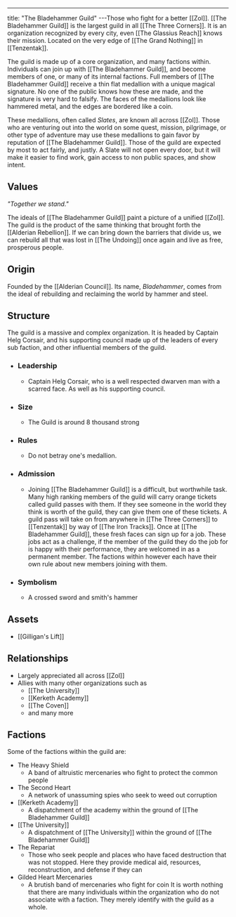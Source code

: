 ---
title: "The Bladehammer Guild"
---Those who fight for a better [[Zol]]. [[The Bladehammer Guild]] is the largest guild in all [[The Three Corners]]. It is an organization recognized by every city, even [[The Glassius Reach]] knows their mission. Located on the very edge of [[The Grand Nothing]] in [[Tenzentak]]. 

The guild is made up of a core organization, and many factions within. Individuals can join up with [[The Bladehammer Guild]], and become members of one, or many of its internal factions. Full members of [[The Bladehammer Guild]] receive a thin flat medallion with a unique magical signature. No one of the public knows how these are made, and the signature is very hard to falsify. The faces of the medallions look like hammered metal, and the edges are bordered like a coin.

These medallions, often called *Slates*, are known all across [[Zol]]. Those who are venturing out into the world on some quest, mission, pilgrimage, or other type of adventure may use these medallions to gain favor by reputation of [[The Bladehammer Guild]]. Those of the guild are expected by most to act fairly, and justly. A Slate will not open every door, but it will make it easier to find work, gain access to non public spaces, and show intent.

## Values
*"Together we stand."*

The ideals of [[The Bladehammer Guild]] paint a picture of a unified [[Zol]]. The guild is the product of the same thinking that brought forth the [[Alderian Rebellion]]. If we can bring down the barriers that divide us, we can rebuild all that was lost in [[The Undoing]] once again and live as free, prosperous people.

## Origin
Founded by the [[Alderian Council]]. Its name,  *Bladehammer*, comes from the ideal of rebuilding and reclaiming the world by hammer and steel.

## Structure
The guild is a massive and complex organization. It is headed by Captain Helg Corsair, and his supporting council made up of the leaders of every sub faction, and other influential members of the guild.
- ### Leadership
	- Captain Helg Corsair, who is a well respected dwarven man with a scarred face. As well as his supporting council.
- ### Size
	- The Guild is around 8 thousand strong
- ### Rules
	- Do not betray one's medallion.
- ### Admission
	- Joining [[The Bladehammer Guild]] is a difficult, but worthwhile task. Many high ranking members of the guild will carry orange tickets called guild passes with them. If they see someone in the world they think is worth of the guild, they can give them one of these tickets. A guild pass will take on from anywhere in [[The Three Corners]] to [[Tenzentak]] by way of [[The Iron Tracks]]. Once at [[The Bladehammer Guild]], these fresh faces can sign up for a job. These jobs act as a challenge, if the member of the guild they do the job for is happy with their performance, they are welcomed in as a permanent member. The factions within however each have their own rule about new members joining with them.
- ### Symbolism
	- A crossed sword and smith's hammer

## Assets
- [[Gilligan's Lift]]

## Relationships
- Largely appreciated all across [[Zol]]
- Allies with many other organizations such as
	- [[The University]]
	- [[Kerketh Academy]]
	- [[The Coven]]
	- and many more

## Factions
Some of the factions within the guild are:
- The Heavy Shield
	- A band of altruistic mercenaries who fight to protect the common people 
- The Second Heart
	- A network of unassuming spies who seek to weed out corruption
- [[Kerketh Academy]]
	- A dispatchment of the academy within the ground of [[The Bladehammer Guild]]
- [[The University]]
	- A dispatchment of [[The University]] within the ground of [[The Bladehammer Guild]]
- The Repariat
	- Those who seek people and places who have faced destruction that was not stopped. Here they provide medical aid, resources, reconstruction, and defense if they can 
- Gilded Heart Mercenaries
	- A brutish band of mercenaries who fight for coin
It is worth nothing that there are many individuals within the organization who do not associate with a faction. They merely identify with the guild as a whole.

